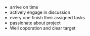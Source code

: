 * arrive on time
* actively engage in discussion
* every one finish their assigned tasks
* passionate about project
* Well coporation and clear target
